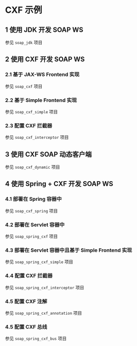 # CXF 示例

## 1 使用 JDK 开发 SOAP WS

参见 `soap_jdk` 项目

## 2 使用 CXF 开发 SOAP WS

### 2.1 基于 JAX-WS Frontend 实现

参见 `soap_cxf` 项目

### 2.2 基于 Simple Frontend 实现

参见 `soap_cxf_simple` 项目

### 2.3 配置 CXF 拦截器

参见 `soap_cxf_interceptor` 项目

## 3 使用 CXF SOAP 动态客户端

参见 `soap_cxf_dynamic` 项目

## 4 使用 Spring + CXF 开发 SOAP WS

### 4.1 部署在 Spring 容器中

参见 `soap_cxf_spring` 项目

### 4.2 部署在 Servlet 容器中

参见 `soap_spring_cxf` 项目

### 4.3 部署在 Servlet 容器中且基于 Simple Frontend 实现

参见 `soap_spring_cxf_simple` 项目

### 4.4 配置 CXF 拦截器

参见 `soap_spring_cxf_interceptor` 项目

### 4.5 配置 CXF 注解

参见 `soap_spring_cxf_annotation` 项目

### 4.5 配置 CXF 总线

参见 `soap_spring_cxf_bus` 项目